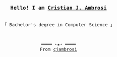 <h3 align="center"><samp>Hello! I am <b><a rel="nofollow noopener noreferrer" target="_blank" href="">Cristian J. Ambrosi</a></b></samp></h3>
<p align="center"><br>
  <samp>
    「 Bachelor's degree in Computer Science 」<br>
  </samp>
</p>
<br>
<samp>
  <p align="center">
    ════ ⋆★⋆ ════<br>
    From <a href="https://github.com/cjambrosi">cjambrosi</a>
  </p>
</samp>
